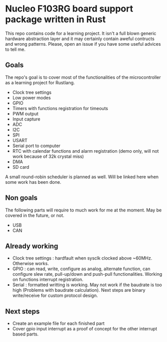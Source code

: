 # Nucleo F103RG board support package written in Rust

This repo contains code for a learning project. It isn't a full blown generic hardware abstraction layer and it may
certainly contain aweful contructs and wrong patterns. Please, open an issue if you have some useful advices to tell me.

## Goals
The repo's goal is to cover most of the functionalities of the microcontroller as a learning project for Rustlang.

* Clock tree settings
* Low power modes
* GPIO
* Timers with functions registration for timeouts
* PWM output
* Input capture
* ADC
* I2C  
* SPI
* USART
* Serial port to computer
* RTC with calendar functions and alarm registration (demo only, will not work because of 32k crystal miss)
* DMA
* SD card

A small round-robin scheduler is planned as well. Will be linked here when some work has been done. 

## Non goals
The following parts will require to much work for me at the moment. May be covered in the future, or not.
* USB
* CAN

## Already working
* Clock tree settings : hardfault when sysclk clocked above ~60MHz. Otherwise works.
* GPIO : can read, write, configure as analog, alternate function, can configure slew rate, pull-up/down and push-pull functionalities. Working on functions interrupt registration.
* Serial : formatted writting is working. May not work if the baudrate is too high (Problems with baudrate calculation). Next steps are binary write/receive for custom protocol design.

## Next steps
* Create an example file for each finished part
* Cover gpio input interrupt as a proof of concept for the other interrupt based parts.
